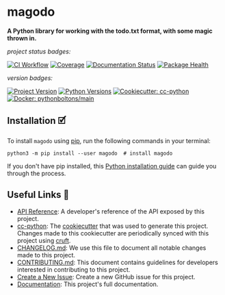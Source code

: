 # magodo

**A Python library for working with the todo.txt format, with some magic thrown in.**

_project status badges:_

[![CI Workflow](https://github.com/bbugyi200/magodo/actions/workflows/ci.yml/badge.svg)](https://github.com/bbugyi200/magodo/actions/workflows/ci.yml)
[![Coverage](https://codecov.io/gh/bbugyi200/magodo/branch/master/graph/badge.svg)](https://codecov.io/gh/bbugyi200/magodo)
[![Documentation Status](https://readthedocs.org/projects/magodo/badge/?version=latest)](https://magodo.readthedocs.io/en/latest/?badge=latest)
[![Package Health](https://snyk.io/advisor/python/magodo/badge.svg)](https://snyk.io/advisor/python/magodo)

_version badges:_

[![Project Version](https://img.shields.io/pypi/v/magodo)](https://pypi.org/project/magodo/)
[![Python Versions](https://img.shields.io/pypi/pyversions/magodo)](https://pypi.org/project/magodo/)
[![Cookiecutter: cc-python](https://img.shields.io/static/v1?label=cc-python&message=2022.01.04&color=d4aa00&logo=cookiecutter&logoColor=d4aa00)](https://github.com/python-boltons/cc-python)
[![Docker: pythonboltons/main](https://img.shields.io/static/v1?label=pythonboltons%20%2F%20main&message=2021.12.22&color=8ec4ad&logo=docker&logoColor=8ec4ad)](https://github.com/python-boltons/docker-python)


## Installation 🗹

To install `magodo` using [pip][9], run the following
commands in your terminal:

``` shell
python3 -m pip install --user magodo  # install magodo
```

If you don't have pip installed, this [Python installation guide][10] can guide
you through the process.


## Useful Links 🔗

* [API Reference][3]: A developer's reference of the API exposed by this
  project.
* [cc-python][4]: The [cookiecutter][5] that was used to generate this project.
  Changes made to this cookiecutter are periodically synced with this project
  using [cruft][12].
* [CHANGELOG.md][2]: We use this file to document all notable changes made to
  this project.
* [CONTRIBUTING.md][7]: This document contains guidelines for developers
  interested in contributing to this project.
* [Create a New Issue][13]: Create a new GitHub issue for this project.
* [Documentation][1]: This project's full documentation.


[1]: https://magodo.readthedocs.io/en/latest
[2]: https://github.com/bbugyi200/magodo/blob/master/CHANGELOG.md
[3]: https://magodo.readthedocs.io/en/latest/modules.html
[4]: https://github.com/python-boltons/cc-python
[5]: https://github.com/cookiecutter/cookiecutter
[6]: https://docs.readthedocs.io/en/stable/
[7]: https://github.com/bbugyi200/magodo/blob/master/CONTRIBUTING.md
[8]: https://github.com/bbugyi200/magodo
[9]: https://pip.pypa.io
[10]: http://docs.python-guide.org/en/latest/starting/installation/
[11]: https://github.com/pypa/pipx
[12]: https://github.com/cruft/cruft
[13]: https://github.com/bbugyi200/magodo/issues/new/choose
